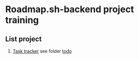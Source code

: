 # Roadmap.sh-backend project training

## List project

1. [Task tracker](https://roadmap.sh/projects/task-tracker) see folder [todo](https://github.com/Lucky7Tb/Roadmap-backend/tree/master/todo)